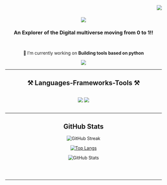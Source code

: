 <img align="right" src="https://visitor-badge.laobi.icu/badge?page_id=Rnaveennithyakalyan.Rnaveennithyakalyan" />

<h1 align="center">
    <img src="https://readme-typing-svg.herokuapp.com/?font=Righteous&size=35&center=true&vCenter=true&width=500&height=70&duration=4000&lines=Hi+There!+👋;+I'm+Naveen!;" />
</h1>

<h3 align="center">An Explorer of the Digital multiverse moving from 0 to 1!!</h3>

<br/>

<div align="center">
 
 🔭 I’m currently working on **Building tools based on python**

 </div>
 
<div align="center"> 
 
  <a href="https://linkedin.com/in/r-naveen-nithya-kalyan-5474bb1b7" target="_blank">
    <img src="https://img.shields.io/badge/LinkedIn-0077B5?style=for-the-badge&logo=linkedin&logoColor=white" target="_blank" />
  </a>
  
</div>

 <hr/>
 
<h2 align="center">⚒️ Languages-Frameworks-Tools ⚒️</h2>
<br/>
<div align="center">
    <img src="https://skillicons.dev/icons?i=html,vscode,github,git" />
    <img src="https://skillicons.dev/icons?i=python,mongodb,c,java,mysql" /><br>
</div>

<br/>
<hr/>

<div align="center">


## GitHub Stats

![GitHub Streak](https://github-readme-streak-stats.herokuapp.com/?user=Rnaveennithyakalyan&theme=dark) 

[![Top Langs](https://github-readme-stats.vercel.app/api/top-langs/?username=Rnaveennithyakalyan&layout=compact&theme=dark)](https://github.com/Rnaveennithyakalyan/Rnaveennithyakalyan)

![GitHub Stats](https://github-readme-stats.vercel.app/api?username=Rnaveennithyakalyan&show_icons=true&theme=dark)

<br/><br/>

<hr/>


